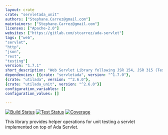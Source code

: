 ```yaml
---
layout: crate
crate: "servletada_unit"
authors: ["Stephane.Carrez@gmail.com"]
maintainers: ["Stephane.Carrez@gmail.com"]
licenses: ["Apache-2.0"]
websites: ["https://gitlab.com/stcarrez/ada-servlet"]
tags: ["web",
"servlet",
"http",
"json",
"rest",
"testing"]
version: "1.7.1"
short_description: "Web Servlet Library following JSR 154, JSR 315 (Testing framework)"
dependencies: [{crate: "servletada", version: "^1.7.0"},
{crate: "utilada", version: "^2.6.0"},
{crate: "utilada_unit", version: "^2.6.0"}]
configuration_variables: []
configuration_values: []

---
```

[![Build Status](https://img.shields.io/endpoint?url=https://porion.vacs.fr/porion/api/v1/projects/ada-servlet/badges/build.json)](https://porion.vacs.fr/porion/projects/view/ada-servlet/summary)
[![Test Status](https://img.shields.io/endpoint?url=https://porion.vacs.fr/porion/api/v1/projects/ada-servlet/badges/tests.json)](https://porion.vacs.fr/porion/projects/view/ada-servlet/xunits)
[![Coverage](https://img.shields.io/endpoint?url=https://porion.vacs.fr/porion/api/v1/projects/ada-servlet/badges/coverage.json)](https://porion.vacs.fr/porion/projects/view/ada-servlet/summary)

This library provides helper operations for unit testing a servlet implemented on top of
Ada Servlet.



